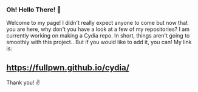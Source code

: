 ### Oh! Hello There! 👋
Welcome to my page! I didn't really expect anyone to come but now that you are here, why don't you have a look at a few of my repositories?
I am currently working on making a Cydia repo. In short, things aren't going to smoothly with this project.. But if you would like to add it, you can! My link is:
## https://fullpwn.github.io/cydia/

Thank you! ✌️
